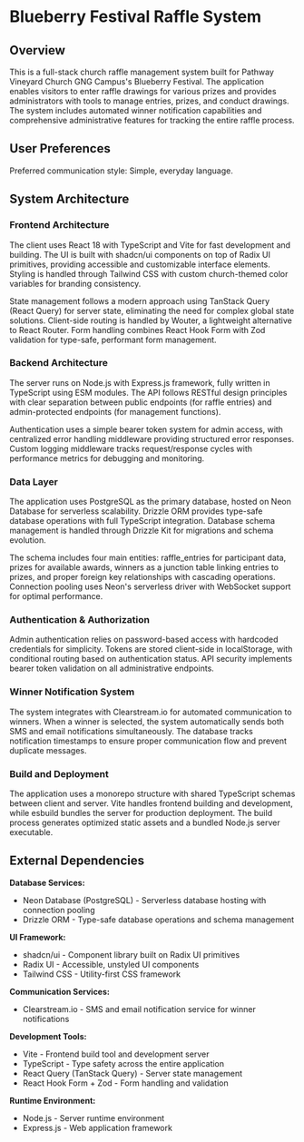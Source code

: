 # Blueberry Festival Raffle System

## Overview

This is a full-stack church raffle management system built for Pathway Vineyard Church GNG Campus's Blueberry Festival. The application enables visitors to enter raffle drawings for various prizes and provides administrators with tools to manage entries, prizes, and conduct drawings. The system includes automated winner notification capabilities and comprehensive administrative features for tracking the entire raffle process.

## User Preferences

Preferred communication style: Simple, everyday language.

## System Architecture

### Frontend Architecture
The client uses React 18 with TypeScript and Vite for fast development and building. The UI is built with shadcn/ui components on top of Radix UI primitives, providing accessible and customizable interface elements. Styling is handled through Tailwind CSS with custom church-themed color variables for branding consistency.

State management follows a modern approach using TanStack Query (React Query) for server state, eliminating the need for complex global state solutions. Client-side routing is handled by Wouter, a lightweight alternative to React Router. Form handling combines React Hook Form with Zod validation for type-safe, performant form management.

### Backend Architecture
The server runs on Node.js with Express.js framework, fully written in TypeScript using ESM modules. The API follows RESTful design principles with clear separation between public endpoints (for raffle entries) and admin-protected endpoints (for management functions).

Authentication uses a simple bearer token system for admin access, with centralized error handling middleware providing structured error responses. Custom logging middleware tracks request/response cycles with performance metrics for debugging and monitoring.

### Data Layer
The application uses PostgreSQL as the primary database, hosted on Neon Database for serverless scalability. Drizzle ORM provides type-safe database operations with full TypeScript integration. Database schema management is handled through Drizzle Kit for migrations and schema evolution.

The schema includes four main entities: raffle_entries for participant data, prizes for available awards, winners as a junction table linking entries to prizes, and proper foreign key relationships with cascading operations. Connection pooling uses Neon's serverless driver with WebSocket support for optimal performance.

### Authentication & Authorization
Admin authentication relies on password-based access with hardcoded credentials for simplicity. Tokens are stored client-side in localStorage, with conditional routing based on authentication status. API security implements bearer token validation on all administrative endpoints.

### Winner Notification System
The system integrates with Clearstream.io for automated communication to winners. When a winner is selected, the system automatically sends both SMS and email notifications simultaneously. The database tracks notification timestamps to ensure proper communication flow and prevent duplicate messages.

### Build and Deployment
The application uses a monorepo structure with shared TypeScript schemas between client and server. Vite handles frontend building and development, while esbuild bundles the server for production deployment. The build process generates optimized static assets and a bundled Node.js server executable.

## External Dependencies

**Database Services:**
- Neon Database (PostgreSQL) - Serverless database hosting with connection pooling
- Drizzle ORM - Type-safe database operations and schema management

**UI Framework:**
- shadcn/ui - Component library built on Radix UI primitives
- Radix UI - Accessible, unstyled UI components
- Tailwind CSS - Utility-first CSS framework

**Communication Services:**
- Clearstream.io - SMS and email notification service for winner notifications

**Development Tools:**
- Vite - Frontend build tool and development server
- TypeScript - Type safety across the entire application
- React Query (TanStack Query) - Server state management
- React Hook Form + Zod - Form handling and validation

**Runtime Environment:**
- Node.js - Server runtime environment
- Express.js - Web application framework